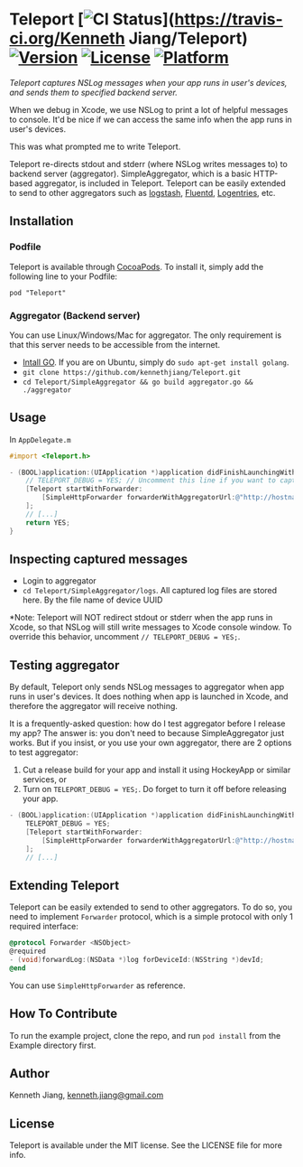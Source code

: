 Teleport [![CI Status](http://img.shields.io/travis/kennethjiang/Teleport.svg?style=flat)](https://travis-ci.org/Kenneth Jiang/Teleport) [![Version](https://img.shields.io/cocoapods/v/Teleport.svg?style=flat)](http://cocoadocs.org/docsets/Teleport) [![License](https://img.shields.io/cocoapods/l/Teleport.svg?style=flat)](http://cocoadocs.org/docsets/Teleport) [![Platform](https://img.shields.io/cocoapods/p/Teleport.svg?style=flat)](http://cocoadocs.org/docsets/Teleport)
===============

*Teleport captures NSLog messages when your app runs in user's devices, and sends them to specified backend server.*

When we debug in Xcode, we use NSLog to print a lot of helpful messages to console. It'd be nice if we can access the same info when the app runs in user's devices.

This was what prompted me to write Teleport.

Teleport re-directs stdout and stderr (where NSLog writes messages to) to backend server (aggregator). SimpleAggregator, which is a basic HTTP-based aggregator, is included in Teleport. Teleport can be easily extended to send to other aggregators such as [logstash](http://logstash.net/), [Fluentd](http://www.fluentd.org/), [Logentries](https://logentries.com), etc.

Installation
--------------

### Podfile

Teleport is available through [CocoaPods](http://cocoapods.org). To install it, simply add the following line to your Podfile:

    pod "Teleport"

### Aggregator (Backend server)

You can use Linux/Windows/Mac for aggregator. The only requirement is that this server needs to be accessible from the internet.

- [Intall GO](https://golang.org/doc/install). If you are on Ubuntu, simply do `sudo apt-get install golang`.
- `git clone https://github.com/kennethjiang/Teleport.git`
- `cd Teleport/SimpleAggregator && go build aggregator.go && ./aggregator`

Usage
--------------

In `AppDelegate.m`

```objective-c
#import <Teleport.h>

- (BOOL)application:(UIApplication *)application didFinishLaunchingWithOptions:(NSDictionary *)launchOptions {
    // TELEPORT_DEBUG = YES; // Uncomment this line if you want to capture log when debugging it in Xcode.
    [Teleport startWithForwarder:
        [SimpleHttpForwarder forwarderWithAggregatorUrl:@"http://hostname_or_ip_addr.of.your.server:8080/"]
    ];
    // [...]
    return YES;
}
```

Inspecting captured messages
----------------

- Login to aggregator
- `cd Teleport/SimpleAggregator/logs`. All captured log files are stored here. By the file name of device UUID

*Note: Teleport will NOT redirect stdout or stderr when the app runs in Xcode, so that NSLog will still write messages to Xcode console window. To override this behavior, uncomment `// TELEPORT_DEBUG = YES;`.

Testing aggregator
----------------

By default, Teleport only sends NSLog messages to aggregator when app runs in user's devices. It does nothing when app is launched in Xcode, and therefore the aggregator will receive nothing.

It is a frequently-asked question: how do I test aggregator before I release my app? The answer is: you don't need to because SimpleAggregator just works. But if you insist, or you use your own aggregator, there are 2 options to test aggregator:

1. Cut a release build for your app and install it using HockeyApp or similar services, or
2. Turn on `TELEPORT_DEBUG = YES;`. Do forget to turn it off before releasing your app.

```objective-c
- (BOOL)application:(UIApplication *)application didFinishLaunchingWithOptions:(NSDictionary *)launchOptions {
    TELEPORT_DEBUG = YES;
    [Teleport startWithForwarder:
        [SimpleHttpForwarder forwarderWithAggregatorUrl:@"http://hostname_or_ip_addr.of.your.server:8080/"]
    ];
    // [...]
```

Extending Teleport
-------------------

Teleport can be easily extended to send to other aggregators. To do so, you need to implement `Forwarder` protocol, which is a simple protocol with only 1 required interface:

```objective-c
@protocol Forwarder <NSObject>
@required
- (void)forwardLog:(NSData *)log forDeviceId:(NSString *)devId;
@end
```

You can use `SimpleHttpForwarder` as reference.

How To Contribute
------------------

To run the example project, clone the repo, and run `pod install` from the Example directory first.

Author
-----------------

Kenneth Jiang, kenneth.jiang@gmail.com

License
-----------------

Teleport is available under the MIT license. See the LICENSE file for more info.

